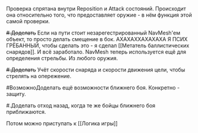 Проверка спрятана внутри Reposition и Attack состояний.
Происходит она относительно того, что предоставляет оружие - в нём функция этой самой проверки.

~~#.Доделать~~  Если на пути стоит незарегестрированный NavMesh'ем объект, то просто делать смещение в бок.
	АХАХАХХАХАХАХА Я ПСИХ ГРЁБАННЫЙ, чтобы сделать это - я сделал [[Метатель баллистических снарядов]]. И всё заработало. NavMesh теперь используется ещё для определения стрельбы. Из любого оружия.

~~#.Доделать~~ Учёт скорости снаряда и скорости движения цели, чтобы стрелять на опережение.

#ВозможноДоделать  ещё возможности ближнего боя. Конкретно - защиту.

#.Доделать отход назад, когда те же бойцы ближнего боя приближаются.

Потом можно приступать к [[Логика игры]]